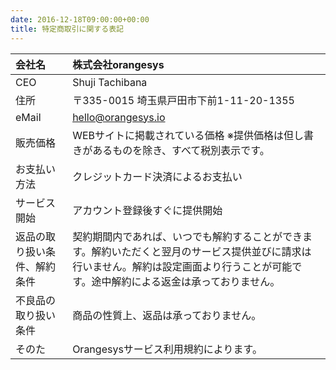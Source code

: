 ```yaml
---
date: 2016-12-18T09:00:00+00:00
title: 特定商取引に関する表記
---
```


| 会社名 | 株式会社orangesys |
| :-- | :-- |
| CEO |	Shuji Tachibana |
| 住所 | 〒335-0015 埼玉県戸田市下前1-11-20-1355 |
| eMail |	hello@orangesys.io |
| 販売価格 | WEBサイトに掲載されている価格 ※提供価格は但し書きがあるものを除き、すべて税別表示です。 |
| お支払い方法 | クレジットカード決済によるお支払い |
| サービス開始 | アカウント登録後すぐに提供開始 |
| 返品の取り扱い条件、解約条件 | 契約期間内であれば、いつでも解約することができます。解約いただくと翌月のサービス提供並びに請求は行いません。解約は設定画面より行うことが可能です。途中解約による返金は承っておりません。 |
| 不良品の取り扱い条件 | 商品の性質上、返品は承っておりません。 |
| そのた | Orangesysサービス利用規約によります。|
